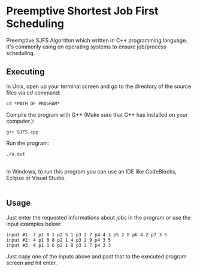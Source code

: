 # Preemptive Shortest Job First Scheduling
Preemptive SJFS Algorithm which written in C++ programming language. It's commonly using on operating systems to ensure job/process scheduling. 

## Executing
In Unix, open up your terminal screen and go to the directory of the source files via *cd* command:

```
cd *PATH OF PROGRAM*
```

Compile the program with G++ (Make sure that G++ has installed on your computer.):
```
g++ SJFS.cpp
```

Run the program:
```
./a.out
```

<br/>
In Windows, to run this program you can use an IDE like CodeBlocks, Eclipse or Visual Studio.
<br/><br/>

## Usage

Just enter the requested informations about jobs in the program or use the input examples below:
```
input #1: 7 p1 8 1 p2 5 1 p3 2 7 p4 4 3 p5 2 8 p6 4 2 p7 3 5
input #2: 4 p1 0 8 p2 1 4 p3 2 9 p4 3 5
input #3: 4 p1 1 6 p2 1 8 p3 2 7 p4 3 3
```
Just copy one of the inputs above and past that to the executed program screen and hit enter.
